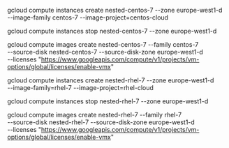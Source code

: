 gcloud compute instances create nested-centos-7 --zone europe-west1-d \
              --image-family centos-7 --image-project=centos-cloud

gcloud compute instances stop nested-centos-7 --zone europe-west1-d

gcloud compute images create nested-centos-7 --family centos-7 \
  --source-disk nested-centos-7 --source-disk-zone europe-west1-d \
  --licenses "https://www.googleapis.com/compute/v1/projects/vm-options/global/licenses/enable-vmx"


gcloud compute instances create nested-rhel-7 --zone europe-west1-d \
              --image-family=rhel-7 --image-project=rhel-cloud

gcloud compute instances stop nested-rhel-7 --zone europe-west1-d

gcloud compute images create nested-rhel-7 --family rhel-7 \
  --source-disk nested-rhel-7 --source-disk-zone europe-west1-d \
  --licenses "https://www.googleapis.com/compute/v1/projects/vm-options/global/licenses/enable-vmx"
